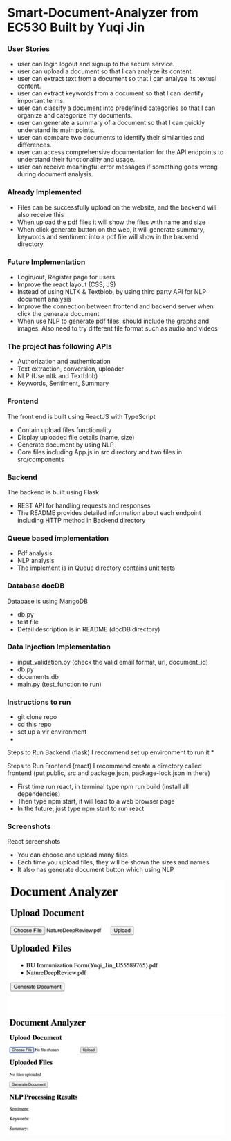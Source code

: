 # Smart-Document-Analyzer from EC530 Built by Yuqi Jin

### User Stories
* user can login logout and signup to the secure service.
* user can upload a document so that I can analyze its content.
* user can extract text from a document so that I can analyze its textual content.
* user can extract keywords from a document so that I can identify important terms.
* user can classify a document into predefined categories so that I can organize and categorize my documents.
* user can generate a summary of a document so that I can quickly understand its main points.
* user can compare two documents to identify their similarities and differences.
* user can access comprehensive documentation for the API endpoints to understand their functionality and usage.
* user can receive meaningful error messages if something goes wrong during document analysis.

### Already Implemented
* Files can be successfully upload on the website, and the backend will also receive this
* When upload the pdf files it will show the files with name and size
* When click generate button on the web, it will generate summary, keywords and sentiment into a pdf file will show in the backend directory

### Future Implementation
* Login/out, Register page for users 
* Improve the react layout (CSS, JS)
* Instead of using NLTK & Textblob, by using third party API for NLP document analysis
* Improve the connection between frontend and backend server when click the generate document
* When use NLP to generate pdf files, should include the graphs and images. Also need to try different file format such as audio and videos

### The project has following APIs
* Authorization and authentication
* Text extraction, conversion, uploader
* NLP (Use nltk and Textblob)
* Keywords, Sentiment, Summary


### Frontend
The front end is built using ReactJS with TypeScript
* Contain upload files functionality 
* Display uploaded file details (name, size)
* Generate document by using NLP
* Core files including App.js in src directory and two files in src/components

### Backend
The backend is built using Flask
* REST API for handling requests and responses
* The README provides detailed information about each endpoint including HTTP method in Backend directory

### Queue based implementation
* Pdf analysis
* NLP analysis
* The implement is in Queue directory contains unit tests

### Database docDB
Database is using MangoDB
* db.py
* test file 
* Detail description is in README (docDB directory)

### Data Injection Implementation
* input_validation.py (check the valid email format, url, document_id)
* db.py
* documents.db
* main.py (test_function to run)

### Instructions to run 
* git clone repo
* cd this repo
* set up a vir environment
* 

Steps to Run Backend (flask)
I recommend set up environment to run it
* 

Steps to Run Frontend (react)
I recommend create a directory called frontend (put public, src and package.json, package-lock.json in there)
* First time run react, in terminal type npm run build (install all dependencies)
* Then type npm start, it will lead to a web browser page
* In the future, just type npm start to run react

### Screenshots 
React screenshots
* You can choose and upload many files
* Each time you upload files, they will be shown the sizes and names
* It also has generate document button which using NLP
<img src="Screenshot 2024-05-03 at 10.27.01 PM.png">
<img src="Screenshot 2024-05-03 at 10.50.20 PM.png">
